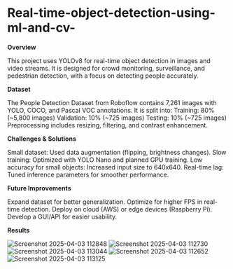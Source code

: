 # Real-time-object-detection-using-ml-and-cv-
**Overview**


This project uses YOLOv8 for real-time object detection in images and video streams. It is designed for crowd monitoring, surveillance, and pedestrian detection, with a focus on detecting people accurately.

**Dataset**


The People Detection Dataset from Roboflow contains 7,261 images with YOLO, COCO, and Pascal VOC annotations. It is split into:
Training: 80% (~5,800 images)
Validation: 10% (~725 images)
Testing: 10% (~725 images)
Preprocessing includes resizing, filtering, and contrast enhancement.

**Challenges & Solutions**


Small dataset: Used data augmentation (flipping, brightness changes).
Slow training: Optimized with YOLO Nano and planned GPU training.
Low accuracy for small objects: Increased input size to 640x640.
Real-time lag: Tuned inference parameters for smoother performance.

**Future Improvements**


Expand dataset for better generalization.
Optimize for higher FPS in real-time detection.
Deploy on cloud (AWS) or edge devices (Raspberry Pi).
Develop a GUI/API for easier usability.

**Results**


![Screenshot 2025-04-03 112848](https://github.com/user-attachments/assets/27ab530d-647e-4d97-81a9-e4007a1bd740)
![Screenshot 2025-04-03 112730](https://github.com/user-attachments/assets/7cb0247f-2b52-4b79-a26d-9a5f1bd9234e)
![Screenshot 2025-04-03 113044](https://github.com/user-attachments/assets/815029fd-8135-4bf9-941b-c80aeed59c50)
![Screenshot 2025-04-03 112652](https://github.com/user-attachments/assets/136afaa6-355b-4633-8506-91ff6a1329df)
![Screenshot 2025-04-03 113125](https://github.com/user-attachments/assets/fbbba774-c687-4813-be08-76319b563eb4)







